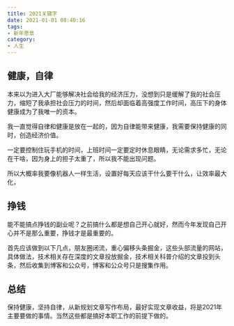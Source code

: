 ```yaml
---
title: 2021关键字
date: 2021-01-01 08:40:16
tags:
- 新年愿景
category:
- 人生
---
```

## 健康，自律

本来以为进入大厂能够解决社会给我的经济压力，没想到只是缓解了我的社会压力，缩短了我承担社会压力的时间，然后却面临着高强度工作时间，高压下的身体健康成为了我唯一的资本。

我一直觉得自律和健康是放在一起的，因为自律能带来健康，我需要保持健康的同时，创造经济价值。

一定要控制住玩手机的时间，上班时间一定要定时休息眼睛，无论需求多忙，无论在干啥，因为身上的担子太重了，所以我不能出现问题。

所以大概率我要像机器人一样生活，设置好每天应该干什么要干什么，让效率最大化，

## 挣钱

能不能搞点挣钱的副业呢？之前搞什么都是想自己开心就好，然而今年发现自己开心并不是那么重要，挣钱才是最重要的。

首先应该做到以下几点，朋友圈闭流，重心偏移头条掘金，这些头部流量的网站，具体做法，技术相关存在深度的文章投放掘金，技术相关科普介绍的文章投到头条，然后收集到博客和公众号，博客和公众号只是搜集作用。

## 总结

保持健康，坚持自律，从新规划文章写作布局，最好实现文章收益，将是2021年主要要做的事情。当然这些都是搞好本职工作的前提下做的。